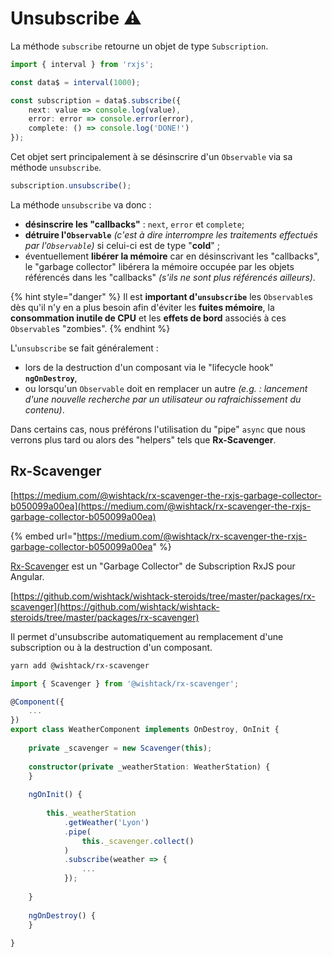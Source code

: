 # Unsubscribe ⚠️

La méthode `subscribe` retourne un objet de type `Subscription`. 

```typescript
import { interval } from 'rxjs';

const data$ = interval(1000);

const subscription = data$.subscribe({
    next: value => console.log(value),
    error: error => console.error(error),
    complete: () => console.log('DONE!')
});
```

Cet  objet sert principalement à se désinscrire d'un `Observable`  via sa méthode `unsubscribe`.

```typescript
subscription.unsubscribe();
```

La méthode `unsubscribe` va donc :

* **désinscrire les "callbacks"** : `next`, `error` et  `complete`;
* **détruire l'`Observable`** _\(c'est à dire interrompre les traitements effectués par l'`Observable`\)_ si celui-ci est de type "**cold**" ;
* éventuellement **libérer la mémoire** car en désinscrivant les "callbacks", le "garbage collector" libérera la mémoire occupée par les objets référencés dans les "callbacks" _\(s'ils ne sont plus référencés ailleurs\)_.

{% hint style="danger" %}
Il est **important d'`unsubscribe`** les `Observable`s dès qu'il n'y en a plus besoin afin d'éviter les **fuites mémoire**, la **consommation inutile de CPU** et les **effets de bord** associés à ces `Observable`s "zombies".
{% endhint %}

L'`unsubscribe` se fait généralement :

* lors de la destruction d'un composant via le "lifecycle hook" **`ngOnDestroy`**,
* ou lorsqu'un `Observable` doit en remplacer un autre _\(e.g. : lancement d'une nouvelle recherche par un utilisateur ou rafraichissement du contenu\)_.

Dans certains cas, nous préférons l'utilisation du "pipe" `async` que nous verrons plus tard ou alors des "helpers" tels que **Rx-Scavenger**.

## Rx-Scavenger

[https://medium.com/@wishtack/rx-scavenger-the-rxjs-garbage-collector-b050099a00ea](https://medium.com/@wishtack/rx-scavenger-the-rxjs-garbage-collector-b050099a00ea)

{% embed url="https://medium.com/@wishtack/rx-scavenger-the-rxjs-garbage-collector-b050099a00ea" %}

[Rx-Scavenger](https://github.com/wishtack/wishtack-steroids/tree/master/packages/rx-scavenger) est un "Garbage Collector" de Subscription RxJS pour Angular.

[https://github.com/wishtack/wishtack-steroids/tree/master/packages/rx-scavenger](https://github.com/wishtack/wishtack-steroids/tree/master/packages/rx-scavenger)

Il permet d'unsubscribe automatiquement au remplacement d'une subscription ou à la destruction d'un composant.

```bash
yarn add @wishtack/rx-scavenger
```

```typescript
import { Scavenger } from '@wishtack/rx-scavenger';

@Component({
    ...
})
export class WeatherComponent implements OnDestroy, OnInit {
    
    private _scavenger = new Scavenger(this);
    
    constructor(private _weatherStation: WeatherStation) {
    }
    
    ngOnInit() {
        
        this._weatherStation
            .getWeather('Lyon')
            .pipe(
                this._scavenger.collect()        
            )
            .subscribe(weather => {
                ...
            });
        
    }
    
    ngOnDestroy() {
    }
    
}
```

